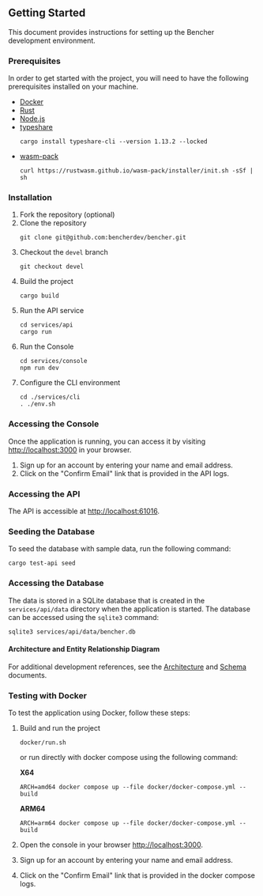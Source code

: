 ## Getting Started

This document provides instructions for setting up the Bencher development environment.

### Prerequisites

In order to get started with the project, you will need to have the following
prerequisites installed on your machine.

- [Docker](https://docs.docker.com/get-docker/)
- [Rust](https://www.rust-lang.org/tools/install)
- [Node.js](https://nodejs.org/)
- [typeshare](https://crates.io/crates/typeshare)
   ```shell
   cargo install typeshare-cli --version 1.13.2 --locked
   ```
- [wasm-pack](https://crates.io/crates/wasm-pack)
   ```shell
   curl https://rustwasm.github.io/wasm-pack/installer/init.sh -sSf | sh
   ```

### Installation

1. Fork the repository (optional)
2. Clone the repository
   ```shell
   git clone git@github.com:bencherdev/bencher.git
    ```
3. Checkout the `devel` branch
   ```shell
   git checkout devel
   ```
4. Build the project
    ```shell
    cargo build
    ```
5. Run the API service
   ```shell
   cd services/api
   cargo run
   ```
6. Run the Console
    ```shell
    cd services/console
    npm run dev
    ```
7. Configure the CLI environment
   ```shell
   cd ./services/cli
   . ./env.sh
   ```

### Accessing the Console

Once the application is running, you can access it by visiting
[http://localhost:3000](http://localhost:3000) in your browser.

1. Sign up for an account by entering your name and email address.
2. Click on the "Confirm Email" link that is provided in the API logs.

### Accessing the API

The API is accessible at [http://localhost:61016](http://localhost:61016).

### Seeding the Database

To seed the database with sample data, run the following command:

```shell
cargo test-api seed
```

### Accessing the Database

The data is stored in a SQLite database that is created in the `services/api/data` directory
when the application is started.  The database can be accessed using the `sqlite3` command:

```shell
sqlite3 services/api/data/bencher.db
```

#### Architecture and Entity Relationship Diagram

For additional development references, see the
[Architecture](https://bencher.dev/docs/reference/architecture/) and
[Schema](https://bencher.dev/docs/reference/schema/) documents.

### Testing with Docker

To test the application using Docker, follow these steps:

1. Build and run the project
   ```shell
   docker/run.sh
   ```
   or run directly with docker compose using the following command:

   **X64**
   ```shell
   ARCH=amd64 docker compose up --file docker/docker-compose.yml --build
   ```
   **ARM64**
   ```shell
   ARCH=arm64 docker compose up --file docker/docker-compose.yml --build
   ```
2. Open the console in your browser [http://localhost:3000](http://localhost:3000).
3. Sign up for an account by entering your name and email address.
4. Click on the "Confirm Email" link that is provided in the docker compose logs.
